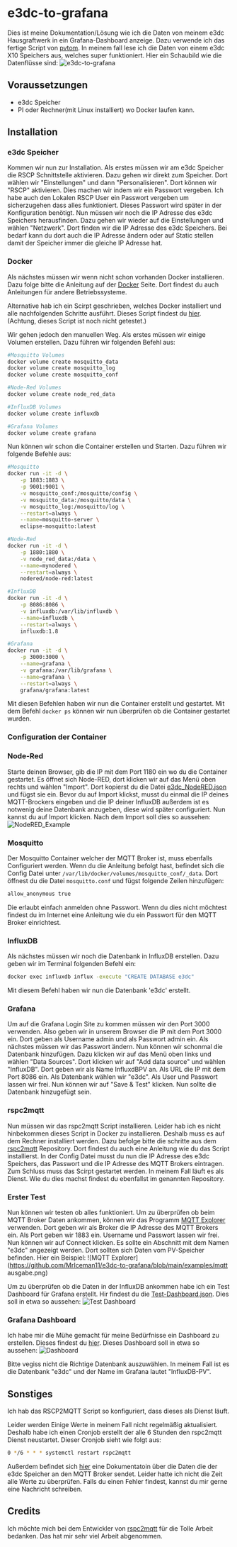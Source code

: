 # e3dc-to-grafana
Dies ist meine Dokumentation/Lösung wie ich die Daten von meinem e3dc Hausgraftwerk in ein Grafana-Dashboard anzeige. Dazu verwende ich das fertige Script von [pvtom](https://github.com/pvtom/rscp2mqtt). In meinem fall lese ich die Daten von einem e3dc X10 Speichers aus, welches super funktioniert.
Hier ein Schaubild wie die Datenflüsse sind:
![e3dc-to-grafana](https://github.com/MrIceman11/e3dc-to-grafana/blob/main/doku/e3dc-to-grafana.jpg)

## Voraussetzungen

* e3dc Speicher
* PI oder Rechner(mit Linux installiert) wo Docker laufen kann.

## Installation

### e3dc Speicher
Kommen wir nun zur Installation. Als erstes müssen wir am e3dc Speicher die RSCP Schnittstelle aktivieren. Dazu gehen wir direkt zum Speicher. Dort wählen wir "Einstellungen" und dann "Personalisieren". Dort können wir "RSCP" aktivieren. Dies machen wir indem wir ein Passwort vergeben. Ich habe auch den Lokalen RSCP User ein Passwort vergeben um sicherzugehen dass alles funktioniert. Dieses Passwort wird später in der Konfiguration benötigt. Nun müssen wir noch die IP Adresse des e3dc Speichers herausfinden. Dazu gehen wir wieder auf die Einstellungen und wählen "Netzwerk". Dort finden wir die IP Adresse des e3dc Speichers. Bei bedarf kann du dort auch die IP Adresse ändern oder auf Static stellen damit der Speicher immer die gleiche IP Adresse hat.

### Docker
Als nächstes müssen wir wenn nicht schon vorhanden Docker installieren. Dazu folge bitte die Anleitung auf der [Docker](https://docs.docker.com/get-docker/) Seite. Dort findest du auch Anleitungen für andere Betriebssysteme. 

Alternative hab ich ein Scirpt geschrieben, welches Docker installiert und alle nachfolgenden Schritte ausführt. Dieses Script findest du [hier](https://github.com/MrIceman11/e3dc-to-grafana/blob/main/config/docker/autoinstall.sh). (Achtung, dieses Script ist noch nicht getestet.)

Wir gehen jedoch den manuellen Weg.
Als erstes müssen wir einige Volumen erstellen. Dazu führen wir folgenden Befehl aus:
```bash
#Mosquitto Volumes
docker volume create mosquitto_data
docker volume create mosquitto_log
docker volume create mosquitto_conf

#Node-Red Volumes
docker volume create node_red_data

#InfluxDB Volumes
docker volume create influxdb

#Grafana Volumes
docker volume create grafana
```

Nun können wir schon die Container erstellen und Starten. Dazu führen wir folgende Befehle aus:
```bash
#Mosquitto
docker run -it -d \
    -p 1883:1883 \
    -p 9001:9001 \
    -v mosquitto_conf:/mosquitto/config \
    -v mosquitto_data:/mosquitto/data \
    -v mosquitto_log:/mosquitto/log \
    --restart=always \
    --name=mosquitto-server \
    eclipse-mosquitto:latest

#Node-Red
docker run -it -d \
    -p 1880:1880 \
    -v node_red_data:/data \
    --name=mynodered \
    --restart=always \
    nodered/node-red:latest

#InfluxDB
docker run -it -d \
    -p 8086:8086 \
    -v influxdb:/var/lib/influxdb \
    --name=influxdb \
    --restart=always \
    influxdb:1.8

#Grafana
docker run -it -d \
    -p 3000:3000 \
    --name=grafana \
    -v grafana:/var/lib/grafana \
    --name=grafana \
    --restart=always \
    grafana/grafana:latest

```
Mit diesen Befehlen haben wir nun die Container erstellt und gestartet. Mit dem Befehl `docker ps` können wir nun überprüfen ob die Container gestartet wurden.

### Configuration der Container

### Node-Red
Starte deinen Browser, gib die IP mit dem Port 1180 ein wo du die Container gestartet. Es öffnet sich Node-RED, dort klicken wir auf das Menü oben rechts und wählen "Import". Dort kopierst du die Datei [e3dc_NodeRED.json](https://github.com/MrIceman11/e3dc-to-grafana/blob/main/config/NodeRED/e3dc_NodeRED.json#L948) und fügst sie ein. Bevor du auf Import klickst, musst du einmal die IP deines MQTT-Brockers eingeben und die IP deiner InfluxDB außerdem ist es notwenig deine Datenbank anzugeben, diese wird später configuriert. Nun kannst du auf Import klicken. Nach dem Import soll dies so aussehen: ![NodeRED_Example](https://github.com/MrIceman11/e3dc-to-grafana/blob/main/examples/NodeRED_Config.png)

### Mosquitto
Der Mosquitto Container welcher der MQTT Broker ist, muss ebenfalls Configuriert werden. Wenn du die Anleitung befolgt hast, befindet sich die Config Datei unter `/var/lib/docker/volumes/mosquitto_conf/_data`. Dort öffnest du die Datei `mosquitto.conf` und fügst folgende Zeilen hinzufügen:
```bash
allow_anonymous true
```
Die erlaubt einfach anmelden ohne Passwort. Wenn du dies nicht möchtest findest du im Internet eine Anleitung wie du ein Passwort für den MQTT Broker einrichtest.

### InfluxDB
Als nächstes müssen wir noch die Datenbank in InfluxDB erstellen. Dazu geben wir im Terminal folgenden Befehl ein:
```bash
docker exec influxdb influx -execute "CREATE DATABASE e3dc"
```
Mit diesem Befehl haben wir nun die Datenbank 'e3dc' erstellt.

### Grafana
Um auf die Grafana Login Site zu kommen müssen wir den Port 3000 verwenden. Also geben wir in unserem Browser die IP mit dem Port 3000 ein. Dort geben als Username admin und als Passwort admin ein. Als nächstes müssen wir das Passwort ändern.
Nun können wir schonmal die Datenbank hinzufügen. Dazu klicken wir auf das Menü oben links und wählen "Data Sources". Dort klicken wir auf "Add data source" und wählen "InfluxDB". Dort geben wir als Name InfluxdBPV an. Als URL die IP mit dem Port 8086 ein. Als Datenbank wählen wir "e3dc". Als User und Passwort lassen wir frei. Nun können wir auf "Save & Test" klicken. Nun sollte die Datenbank hinzugefügt sein.

### rspc2mqtt
Nun müssen wir das rspc2mqtt Script installieren. Leider hab ich es nicht hinbekommen dieses Script in Docker zu installieren. Deshalb muss es auf dem Rechner installiert werden. Dazu befolge bitte die schritte aus dem [rspc2mqtt](https://github.com/pvtom/rscp2mqtt) Repository. Dort findest du auch eine Anleitung wie du das Script installierst. In der Config Datei musst du nun die IP Adresse des e3dc Speichers, das Passwort und die IP Adresse des MQTT Brokers eintragen. Zum Schluss muss das Scirpt gestartet werden. In meinem Fall läuft es als Dienst. Wie du dies machst findest du ebenfallst im genannten Repository.

### Erster Test
Nun können wir testen ob alles funktioniert.
Um zu überprüfen ob beim MQTT Broker Daten ankommen, können wir das Programm [MQTT Explorer](https://mqtt-explorer.com/) verwenden. Dort geben wir als Broker die IP Adresse des MQTT Brokers ein. Als Port geben wir 1883 ein. Username und Passwort lassen wir frei. Nun können wir auf Connect klicken. Es sollte ein Abschnitt mit dem Namen "e3dc" angezeigt werden. Dort sollten sich Daten vom PV-Speicher befinden. Hier ein Beispiel:
![MQTT Explorer](https://github.com/MrIceman11/e3dc-to-grafana/blob/main/examples/mqtt ausgabe.png)

Um zu überprüfen ob die Daten in der InfluxDB ankommen habe ich ein Test Dashboard für Grafana erstellt. Hir findest du die [Test-Dashboard.json](https://github.com/MrIceman11/e3dc-to-grafana/blob/main/config/Grafana/test_dashboard.json#L2835). 
Dies soll in etwa so aussehen: ![Test Dashboard](https://github.com/MrIceman11/e3dc-to-grafana/blob/main/examples/test_dashboard.png)

### Grafana Dashboard
Ich habe mir die Mühe gemacht für meine Bedürfnisse ein Dashboard zu erstellen. Dieses findest du [hier](https://github.com/MrIceman11/e3dc-to-grafana/blob/main/config/Grafana/e3dc_dashboardv1.json). Dieses Dashboard soll in etwa so aussehen: ![Dashboard](https://github.com/MrIceman11/e3dc-to-grafana/blob/main/examples/e3dc_dashboardv1.png)

Bitte vegiss nicht die Richtige Datenbank auszuwählen. In meinem Fall ist es die Datenbank "e3dc" und der Name im Grafana lautet "InfluxDB-PV".

## Sonstiges
Ich hab das RSCP2MQTT Script so konfiguriert, dass dieses als Dienst läuft.

Leider werden Einige Werte in meinem Fall nicht regelmäßig aktualisiert. Deshalb habe ich einen Cronjob erstellt der alle 6 Stunden den rspc2mqtt Dienst neustartet. Dieser Cronjob sieht wie folgt aus:
```bash
0 */6 * * * systemctl restart rspc2mqtt
```
Außerdem befindet sich [hier](https://github.com/MrIceman11/e3dc-to-grafana/blob/main/doku/mqtt_Werte-Ausgabe.txt) eine Dokumentatoin über die Daten die der e3dc Speicher an den MQTT Broker sendet. Leider hatte ich nicht die Zeit alle Werte zu überprüfen. Falls du einen Fehler findest, kannst du mir gerne eine Nachricht schreiben.

## Credits
Ich möchte mich bei dem Entwickler von [rspc2mqtt](https://github.com/pvtom/rscp2mqtt) für die Tolle Arbeit bedanken. Das hat mir sehr viel Arbeit abgenommen.
